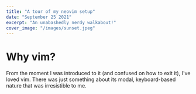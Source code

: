 ```yaml
---
title: "A tour of my neovim setup"
date: "September 25 2021"
excerpt: "An unabashedly nerdy walkabout!"
cover_image: "/images/sunset.jpeg"
---
```


# Why vim?

From the moment I was introduced to it (and confused on how to exit it), I've loved vim. There was just something about its modal, keyboard-based nature that was irresistible to me.
